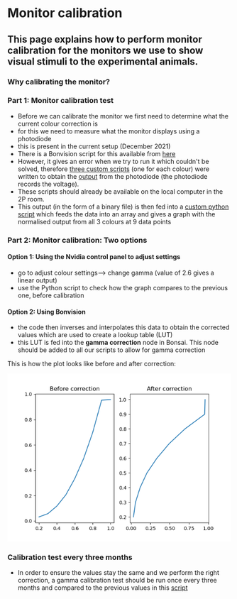# Monitor calibration

## This page explains how to perform monitor calibration for the monitors we use to show visual stimuli to the experimental animals.

### Why calibrating the monitor?

### Part 1: Monitor calibration test

- Before we can calibrate the monitor we first need to determine what the current colour correction is
- for this we need to measure what the monitor displays using a photodiode
- this is present in the current setup (December 2021)
- There is a Bonvision script for this available from [here](https://github.com/Schroeder-Lab/ExperimentalProtocols/blob/main/Bonvision/Maria/monitor_calibration/calibration_scripts_bonsai/GammaCalibration_Test.bonsai)
- However, it gives an error when we try to run it which couldn't be solved, therefore [three custom scripts](https://github.com/Schroeder-Lab/ExperimentalProtocols/tree/main/Bonvision/Maria/monitor_calibration/calibration_scripts_bonsai) (one for each colour) were written to obtain the [output](https://github.com/Schroeder-Lab/ExperimentalProtocols/tree/main/Bonvision/Maria/monitor_calibration/output_files) from the photodiode (the photodiode records the voltage).
- These scripts should already be available on the local computer in the 2P room.
- This output (in the form of a binary file) is then fed into a [custom python script](https://github.com/Schroeder-Lab/ExperimentalProtocols/blob/main/Bonvision/Maria/monitor_calibration/20211216_full_monitor_calibration.py) which feeds the data into an array and gives a graph with the normalised output from all 3 colours at 9 data points


### Part 2: Monitor calibration: Two options
#### Option 1: Using the Nvidia control panel to adjust settings
- go to adjust colour settings--> change gamma (value of 2.6 gives a linear output)
- use the Python script to check how the graph compares to the previous one, before calibration

#### Option 2: Using Bonvision
- the code then inverses and interpolates this data to obtain the corrected values which are used to create a lookup table (LUT)
- this LUT is fed into the **gamma correction** node in Bonsai. This node should be added to all our scripts to allow for gamma correction

This is how the plot looks like before and after correction:

![corrected_output](https://github.com/Schroeder-Lab/ExperimentalProtocols/blob/main/Bonvision/Maria/monitor_calibration/corrected_output2.png)


### Calibration test every three months
- In order to ensure the values stay the same and we perform the right correction, a gamma calibration test should be run once every three months and compared to the previous values in this [script](https://github.com/Schroeder-Lab/ExperimentalProtocols/blob/main/Bonvision/Maria/monitor_calibration/comparing_old_and_new_output_values.py)
